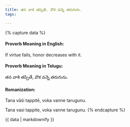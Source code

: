 ```yaml
---
title: తన వాశి తప్పితే, వొక వన్నె తరుగును.
tags:

---
```


{% capture data %}
#### Proverb Meaning in English:
If virtue fails, honor decreases with it.

#### Proverb Meaning in Telugu:
తన వాశి తప్పితే, వొక వన్నె తరుగును.

#### Romanization:
Tana vāśi tappitē, voka vanne tarugunu.

Tana vasi tappite, voka vanne tarugunu.
{% endcapture %}

{{ data | markdownify }}

